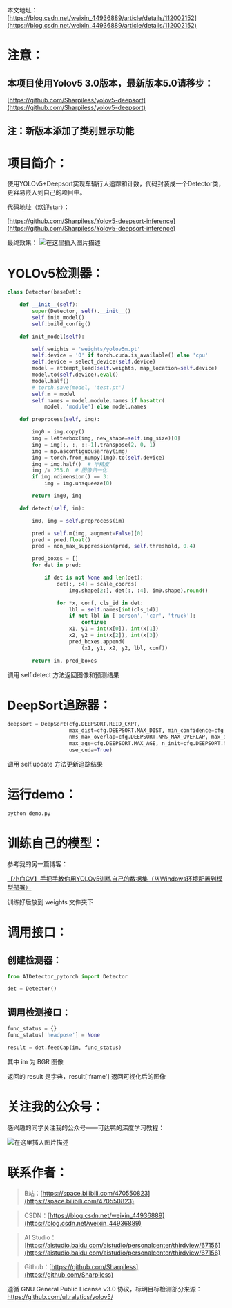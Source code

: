 本文地址：[https://blog.csdn.net/weixin_44936889/article/details/112002152](https://blog.csdn.net/weixin_44936889/article/details/112002152)

# 注意：

## 本项目使用Yolov5 3.0版本，最新版本5.0请移步：

[https://github.com/Sharpiless/yolov5-deepsort](https://github.com/Sharpiless/yolov5-deepsort)

## 注：新版本添加了类别显示功能

# 项目简介：
使用YOLOv5+Deepsort实现车辆行人追踪和计数，代码封装成一个Detector类，更容易嵌入到自己的项目中。

代码地址（欢迎star）：

[https://github.com/Sharpiless/Yolov5-deepsort-inference](https://github.com/Sharpiless/Yolov5-deepsort-inference)

最终效果：
![在这里插入图片描述](https://img-blog.csdnimg.cn/20201231090541223.png?x-oss-process=image/watermark,type_ZmFuZ3poZW5naGVpdGk,shadow_10,text_aHR0cHM6Ly9ibG9nLmNzZG4ubmV0L3dlaXhpbl80NDkzNjg4OQ==,size_16,color_FFFFFF,t_70)
# YOLOv5检测器：

```python
class Detector(baseDet):

    def __init__(self):
        super(Detector, self).__init__()
        self.init_model()
        self.build_config()

    def init_model(self):

        self.weights = 'weights/yolov5m.pt'
        self.device = '0' if torch.cuda.is_available() else 'cpu'
        self.device = select_device(self.device)
        model = attempt_load(self.weights, map_location=self.device)
        model.to(self.device).eval()
        model.half()
        # torch.save(model, 'test.pt')
        self.m = model
        self.names = model.module.names if hasattr(
            model, 'module') else model.names

    def preprocess(self, img):

        img0 = img.copy()
        img = letterbox(img, new_shape=self.img_size)[0]
        img = img[:, :, ::-1].transpose(2, 0, 1)
        img = np.ascontiguousarray(img)
        img = torch.from_numpy(img).to(self.device)
        img = img.half()  # 半精度
        img /= 255.0  # 图像归一化
        if img.ndimension() == 3:
            img = img.unsqueeze(0)

        return img0, img

    def detect(self, im):

        im0, img = self.preprocess(im)

        pred = self.m(img, augment=False)[0]
        pred = pred.float()
        pred = non_max_suppression(pred, self.threshold, 0.4)

        pred_boxes = []
        for det in pred:

            if det is not None and len(det):
                det[:, :4] = scale_coords(
                    img.shape[2:], det[:, :4], im0.shape).round()

                for *x, conf, cls_id in det:
                    lbl = self.names[int(cls_id)]
                    if not lbl in ['person', 'car', 'truck']:
                        continue
                    x1, y1 = int(x[0]), int(x[1])
                    x2, y2 = int(x[2]), int(x[3])
                    pred_boxes.append(
                        (x1, y1, x2, y2, lbl, conf))

        return im, pred_boxes

```

调用 self.detect 方法返回图像和预测结果

# DeepSort追踪器：

```python
deepsort = DeepSort(cfg.DEEPSORT.REID_CKPT,
                    max_dist=cfg.DEEPSORT.MAX_DIST, min_confidence=cfg.DEEPSORT.MIN_CONFIDENCE,
                    nms_max_overlap=cfg.DEEPSORT.NMS_MAX_OVERLAP, max_iou_distance=cfg.DEEPSORT.MAX_IOU_DISTANCE,
                    max_age=cfg.DEEPSORT.MAX_AGE, n_init=cfg.DEEPSORT.N_INIT, nn_budget=cfg.DEEPSORT.NN_BUDGET,
                    use_cuda=True)
```

调用 self.update 方法更新追踪结果

# 运行demo：

```bash
python demo.py
```

# 训练自己的模型：
参考我的另一篇博客：

[【小白CV】手把手教你用YOLOv5训练自己的数据集（从Windows环境配置到模型部署）](https://blog.csdn.net/weixin_44936889/article/details/110661862)

训练好后放到 weights 文件夹下

# 调用接口：

## 创建检测器：

```python
from AIDetector_pytorch import Detector

det = Detector()
```

## 调用检测接口：

```python
func_status = {}
func_status['headpose'] = None

result = det.feedCap(im, func_status)
```

其中 im 为 BGR 图像

返回的 result 是字典，result['frame'] 返回可视化后的图像

# 关注我的公众号：

感兴趣的同学关注我的公众号——可达鸭的深度学习教程：

![在这里插入图片描述](https://img-blog.csdnimg.cn/20210127153004430.jpg?x-oss-process=image/watermark,type_ZmFuZ3poZW5naGVpdGk,shadow_10,text_aHR0cHM6Ly9ibG9nLmNzZG4ubmV0L3dlaXhpbl80NDkzNjg4OQ==,size_16,color_FFFFFF,t_70)


# 联系作者：

> B站：[https://space.bilibili.com/470550823](https://space.bilibili.com/470550823)

> CSDN：[https://blog.csdn.net/weixin_44936889](https://blog.csdn.net/weixin_44936889)

> AI Studio：[https://aistudio.baidu.com/aistudio/personalcenter/thirdview/67156](https://aistudio.baidu.com/aistudio/personalcenter/thirdview/67156)

> Github：[https://github.com/Sharpiless](https://github.com/Sharpiless)

遵循 GNU General Public License v3.0 协议，标明目标检测部分来源：https://github.com/ultralytics/yolov5/
